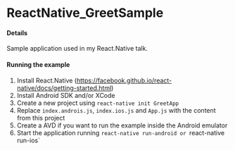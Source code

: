 # ReactNative_GreetSample
#### Details
Sample application used in my React.Native talk.

#### Running the example
1. Install React.Native (https://facebook.github.io/react-native/docs/getting-started.html)
2. Install Android SDK and/or XCode
3. Create a new project using `react-native init GreetApp`
4. Replace `index.androis.js`, `index.ios.js` and `App.js` with the content from this project
5. Create a AVD if you want to run the example inside the Android emulator
6. Start the application running `react-native run-android or `react-native run-ios`

